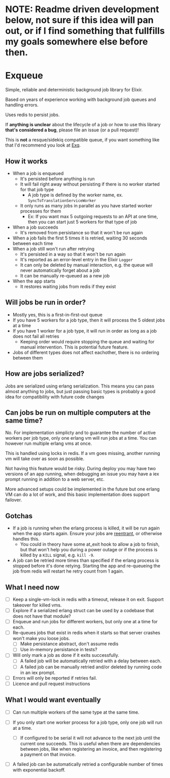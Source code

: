 # NOTE: Readme driven development below, not sure if this idea will pan out, or if I find something that fullfills my goals somewhere else before then.

Exqueue
=======

Simple, reliable and deterministic background job library for Elixir.

Based on years of experience working with background job queues and handling errors.

Uses redis to persist jobs.

If **anything is unclear** about the lifecycle of a job or how to use this library **that's considered a bug**, please file an issue (or a pull request)!

This is **not** a resque/sidekiq compatible queue, if you want something like that I'd recommend you look at [Exq](https://github.com/akira/exq).

## How it works

* When a job is enqueued
  - It's persisted before anything is run
  - It will fail right away without persisting if there is no worker started for that job type
    - A job type is defined by the worker name, ex. `SyncToTranslationServiceWorker`
  - It only runs as many jobs in parallel as you have started worker processes for them
    - Ex: If you want max 5 outgoing requests to an API at one time, then you can start just 5 workers for that type of job
* When a job succeeds
  - It's removed from persistance so that it won't be run again
* When a job fails the first 5 times it is retried, waiting 30 seconds between each time
* When a job still won't run after retrying
  - It's persisted in a way so that it won't be run again
  - It's reported as an error-level entry in the Elixir `Logger`
  - It can only be deleted by manual interaction, e.g. the queue will never automatically forget about a job
  - It can be manually re-queued as a new job
* When the app starts
  - It restores waiting jobs from redis if they exist

## Will jobs be run in order?

* Mostly yes, this is a first-in-first-out queue
* If you have 5 workers for a job type, then it will process the 5 oldest jobs at a time
* If you have 1 worker for a job type, it will run in order as long as a job does not fail all retries
  - Keeping order would require stopping the queue and waiting for manual intervention. This is potential future feature.
* Jobs of different types does not affect eachother, there is no ordering between them

## How are jobs serialized?

Jobs are serialized using erlang serialization. This means you can pass almost anything to jobs, but just passing basic types is probably a good idea for compatibility with future code changes

## Can jobs be run on multiple computers at the same time?

No. For implementation simplicty and to guarantee the number of active workers per job type, only one erlang vm will run jobs at a time. You can however run multiple erlang vms at once.

This is handled using locks in redis. If a vm goes missing, another running vm will take over as soon as possible.

Not having this feature would be risky. During deploy you may have two versions of an app running, when debugging an issue you may have a iex prompt running in addition to a web server, etc.

More advanced setups could be implemented in the future but one erlang VM can do a lot of work, and this basic implementation does support failover.

## Gotchas

* If a job is running when the erlang process is killed, it will be run again when the app starts again. Ensure your jobs are [reentrant](https://en.wikipedia.org/wiki/Reentrancy_(computing)), or otherwise handles this.
  - You could in theory have some at\_exit hook to allow a job to finish, but that won't help you during a power outage or if the process is killed by a `KILL` signal, e.g. `kill -9`.
* A job can be retried more times than specified if the erlang process is stopped before it's done retying. Starting the app and re-queueing the job from redis will restart he retry count from 1 again.

## What I need now

* [ ] Keep a single-vm-lock in redis with a timeout, release it on exit. Support takeover for killed vms.
* [ ] Explore if a serialized erlang struct can be used by a codebase that does not have that module?
* [ ] Enqueue and run jobs for different workers, but only one at a time for each.
* [ ] Re-queues jobs that exist in redis when it starts so that server crashes won't make you loose jobs.
  - [ ] Make persistance abstract, don't assume redis
  - [ ] Use in-memory persistance in tests?
* [ ] Will only mark a job as done if it exits successfully.
  - [ ] A failed job will be automatically retried with a delay between each.
  - [ ] A failed job can be manually retried and/or deleted by running code in an iex prompt.
* [ ] Errors will only be reported if retries fail.
* [ ] Licence and pull request instructions

## What I would want eventually

* [ ] Can run multiple workers of the same type at the same time.
* [ ] If you only start one worker process for a job type, only one job will run at a time.
  - [ ] If configured to be serial it will not advance to the next job until the current one succeeds. This is useful when there are dependencies between jobs, like when registering an invoice, and then registering a payment on that invoice.
* [ ] A failed job can be automatically retried a configurable number of times with exponential backoff.

